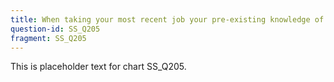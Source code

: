 ```yaml
---
title: When taking your most recent job your pre-existing knowledge of Ember.js was:
question-id: SS_Q205
fragment: SS_Q205
---
```

This is placeholder text for chart SS_Q205.
